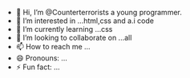 - 👋 Hi, I’m @Counterterrorists a young programmer.
- 👀 I’m interested in ...html,css and a.i code
- 🌱 I’m currently learning ...css
- 💞️ I’m looking to collaborate on ...all 
- 📫 How to reach me ...
- 😄 Pronouns: ...
- ⚡ Fun fact: ...

<!---
Counterterrorists/Counterterrorists is a ✨ special ✨ repository because its `README.md` (this file) appears on your GitHub profile.
You can click the Preview link to take a look at your changes.
--->
